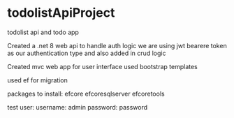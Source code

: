 # todolistApiProject
 todolist api and todo app


Created a .net 8 web api 
to handle auth logic
we are using jwt bearere token as our authentication type
and also added in crud logic


Created mvc web app for user interface
used bootstrap templates


used ef for migration 

packages to install:
efcore
efcoresqlserver
efcoretools


test user:
username: admin
password: password
